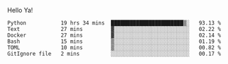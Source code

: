 Hello Ya!

<!--START_SECTION:waka-->

```text
Python           19 hrs 34 mins  ███████████████████████▒░   93.13 %
Text             27 mins         ▓░░░░░░░░░░░░░░░░░░░░░░░░   02.22 %
Docker           27 mins         ▓░░░░░░░░░░░░░░░░░░░░░░░░   02.14 %
Bash             15 mins         ▒░░░░░░░░░░░░░░░░░░░░░░░░   01.19 %
TOML             10 mins         ▒░░░░░░░░░░░░░░░░░░░░░░░░   00.82 %
GitIgnore file   2 mins          ░░░░░░░░░░░░░░░░░░░░░░░░░   00.17 %
```

<!--END_SECTION:waka-->
